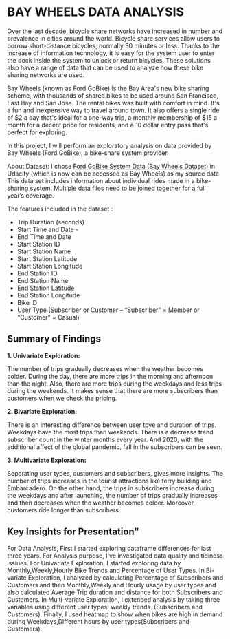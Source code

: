 # BAY WHEELS DATA ANALYSIS

Over the last decade, bicycle share networks have increased in number and prevalence in cities around the world. Bicycle share services allow users to borrow short-distance bicycles, normally 30 minutes or less. Thanks to the increase of information technology, it is easy for the system user to enter the dock inside the system to unlock or return bicycles. These solutions also have a range of data that can be used to analyze how these bike sharing networks are used.

Bay Wheels (known as Ford GoBike) is the Bay Area's new bike sharing scheme, with thousands of shared bikes to be used around San Francisco, East Bay and San Jose. The rental bikes was built with comfort in mind. It's a fun and inexpensive way to travel around town. It also offers a single ride of $2 a day that's ideal for a one-way trip, a monthly membership of $15 a month for a decent price for residents, and a 10 dollar entry pass that's perfect for exploring.

In this project, I will perform an exploratory analysis on data provided by Bay Wheels (Ford GoBike), a bike-share system provider.

About Dataset: I chose [Ford GoBike System Data (Bay Wheels Dataset)](https://s3.amazonaws.com/fordgobike-data/index.html) in Udacity (which is now can be accessed as Bay Wheels) as my source data This data set includes information about individual rides made in a bike-sharing system. Multiple data files need to be joined together for a full year’s coverage.

The features included in the dataset :

- Trip Duration (seconds)
- Start Time and Date -
- End Time and Date
- Start Station ID
- Start Station Name
- Start Station Latitude
- Start Station Longitude
- End Station ID
- End Station Name
- End Station Latitude
- End Station Longitude
- Bike ID
- User Type (Subscriber or Customer – “Subscriber” = Member or “Customer” = Casual)

## **Summary of Findings**

**1. Univariate Exploration:**

The number of trips gradually decreases when the weather becomes colder. During the day, there are more trips in the morning and afternoon than the night. Also, there are more trips during the weekdays and less trips during the weekends. It makes sense that there are more subscribers than customers when we check the [pricing](https://www.lyft.com/bikes/bay-wheels/pricing).

**2. Bivariate Exploration:**

There is an interesting difference between user tpye and duration of trips. Weekdays have the most trips than weekends. There is a decrease trend subscriber count in the winter months every year. And 2020, with the additional affect of the global pandemic, fall in the subscribers can be seen.

**3. Multivariate Exploration:**

Separating user types, customers and subscribers, gives more insights. The number of trips increases in the tourist attractions like ferry building and Embarcadero. On the other hand, the trips in subscribers increase during the weekdays and after launching, the number of trips gradually increases and then decreases when the weather becomes colder. Moreover, customers ride longer than subscribers.

## **Key Insights for Presentation"**

For Data Analysis, First I started exploring dataframe differences for last three years.
For Analysis purpose, I've investigated data quality and tidiness issiues.
For Univariate Exploration, I started exploring data by Monthly,Weekly,Hourly Bike Trends and Percentage of User Types.
In Bi-variate Exploration, I analyzed by calculating Percentage of Subscribers and Customers and then Monthly,Weekly and Hourly usage by user types and also calculated Average Trip duration and distance for both Subscribers and Customers.
In Multi-variate Exploration, I extended analysis by taking three variables using different user types' weekly trends. (Subscribers and Customers). Finally, I used heatmap to show when bikes are high in demand during Weekdays,Different hours by user types(Subscribers and Customers).
